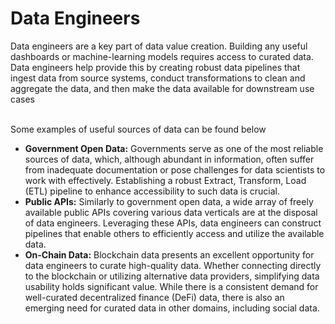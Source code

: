 # Data Engineers

Data engineers are a key part of data value creation. Building any useful dashboards or machine-learning models requires access to curated data. Data engineers help provide this by creating robust data pipelines that ingest data from source systems, conduct transformations to clean and aggregate the data, and then make the data available for downstream use cases &#x20;

\
Some examples of useful sources of data can be found below

* **Government Open Data:** Governments serve as one of the most reliable sources of data, which, although abundant in information, often suffer from inadequate documentation or pose challenges for data scientists to work with effectively. Establishing a robust Extract, Transform, Load (ETL) pipeline to enhance accessibility to such data is crucial.
* **Public APIs:** Similarly to government open data, a wide array of freely available public APIs covering various data verticals are at the disposal of data engineers. Leveraging these APIs, data engineers can construct pipelines that enable others to efficiently access and utilize the available data.
* **On-Chain Data:** Blockchain data presents an excellent opportunity for data engineers to curate high-quality data. Whether connecting directly to the blockchain or utilizing alternative data providers, simplifying data usability holds significant value. While there is a consistent demand for well-curated decentralized finance (DeFi) data, there is also an emerging need for curated data in other domains, including social data.

